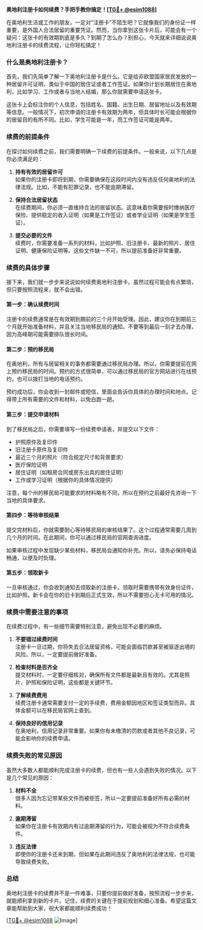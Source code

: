 **奥地利注册卡如何续费？手把手教你搞定！[[TG💪+ @esim1088](https://t.me/s/esim1088)]**

在奥地利生活或工作的朋友，一定对“注册卡”不陌生吧？它就像我们的身份证一样重要，是外国人合法居留的重要凭证。然而，当你拿到这张卡片后，可能会有一个疑问：这张卡的有效期到底是多久？到期了怎么办？别担心，今天就来详细说说奥地利注册卡的续费流程，让你轻松搞定！

### **什么是奥地利注册卡？**
首先，我们先简单了解一下奥地利注册卡是什么。它是给非欧盟国家居民发放的一种居留许可证明，类似于中国的居住证或者工作签证。如果你计划长期居住在奥地利，比如学习、工作或者与当地人结婚，那么你就需要申请这张卡。

这张卡上会标注你的个人信息，包括姓名、国籍、出生日期、居留地址以及有效期等信息。一般情况下，初次申请的注册卡有效期为两年，但具体时长可能会根据你的居留目的有所不同。比如，学生可能是一年，而工作签证可能是两年。

### **续费的前提条件**
在探讨如何续费之前，我们需要明确一下续费的前提条件。一般来说，以下几点是你必须满足的：

1. **持有有效的居留许可**  
   如果你的注册卡即将到期，你需要确保在这段时间内没有违反任何奥地利的法律法规。比如，不能有犯罪记录，也不能逾期滞留。

2. **保持合法居留状态**  
   在续费期间，你必须一直维持合法的居留状态。这意味着你需要按时缴纳医疗保险、提供稳定的收入证明（如果是工作签证）或者学业证明（如果是学生签证）。

3. **提交必要的文件**  
   续费时，你需要准备一系列的材料，比如护照、旧注册卡、最新的照片、居住证明、健康保险证明等。这些文件缺一不可，所以提前准备好非常重要。

### **续费的具体步骤**
接下来，我们就一步步来说说如何续费奥地利注册卡。虽然过程可能会有点繁琐，但只要按照流程来，就不会出错。

#### **第一步：确认续费时间**
注册卡的续费通常是在有效期到期前的三个月开始受理。因此，建议你在到期前三个月就开始准备材料，并且关注当地移民局的通知。不要等到最后一刻才去办理，因为高峰期可能需要排队很长时间。

#### **第二步：预约移民局**
在奥地利，所有与居留相关的事务都需要通过移民局办理。所以，你需要提前在网上预约移民局的时间。预约的方式很简单，可以通过移民局的官方网站进行在线预约，也可以拨打当地的电话预约。

预约成功后，你会收到一封邮件或短信，里面会告诉你具体的办理时间和地点。记得带上所有需要的文件和材料，以免白跑一趟。

#### **第三步：提交申请材料**
到了移民局之后，你需要填写一份续费申请表，并提交以下文件：
- 护照原件及复印件  
- 旧注册卡原件及复印件  
- 最近三个月的照片（符合规定尺寸和背景要求）  
- 医疗保险证明  
- 居住证明（如租房合同或房东出具的居住证明）  
- 工作或学习证明（根据你的具体情况提供）

注意，每个州的移民局可能要求的材料略有不同，所以在预约之前最好先咨询一下当地的具体要求。

#### **第四步：等待审核结果**
提交完材料后，你就需要耐心等待移民局的审核结果了。这个过程通常需要几周到几个月的时间。在此期间，你可以通过移民局的官网查询进度。

如果审核过程中发现缺少某些材料，移民局会通知你补充。所以，请务必保持电话畅通，以便及时处理。

#### **第五步：领取新卡**
一旦审核通过，你会收到通知去领取新的注册卡。领取时需要携带有效身份证件，比如护照。新卡会在你的旧卡到期后正式生效，所以不需要担心无卡可用的情况。

### **续费中需要注意的事项**
在续费过程中，有一些细节需要特别注意，避免出现不必要的麻烦。

1. **不要错过续费时间**  
   注册卡一旦过期，你将失去合法居留资格，可能会面临罚款甚至被驱逐出境的风险。所以，一定要提前做好准备。

2. **检查材料是否齐全**  
   提交材料时，一定要仔细核对，确保所有文件都是最新且有效的。尤其是照片、护照和保险证明，这些都是关键环节。

3. **了解续费费用**  
   续费注册卡通常需要支付一定的手续费，费用金额因地区和签证类型而异。具体金额可以在移民局官网上查到。

4. **保持良好的信用记录**  
   在奥地利，信用记录非常重要。如果你有未缴清的罚款或者其他不良记录，可能会影响你的续费申请。

### **续费失败的常见原因**
虽然大多数人都能顺利完成注册卡的续费，但也有一些人会遇到失败的情况。以下是几个常见的原因：

1. **材料不全**  
   很多人因为忘记带某些文件而被拒签，所以一定要提前准备好所有必需的材料。

2. **逾期滞留**  
   如果你在注册卡有效期内有过逾期滞留的行为，可能会被视为不符合续费条件。

3. **违反法律**  
   即使你的注册卡还未到期，但如果在此期间违反了奥地利的法律法规，也可能导致续费失败。

### **总结**
奥地利注册卡的续费并不是一件难事，只要你提前做好准备，按照流程一步步来，就能顺利拿到新的卡片。记住，续费的关键在于提前规划和细心准备。希望这篇文章能帮助到大家，祝大家都能顺利续费成功！

[[TG💪+ @esim1088](https://t.me/s/esim1088) ![Image](https://i.postimg.cc/4NQfJmqS/Snipaste-2025-05-13-00-14-12.png)]